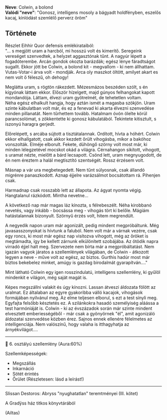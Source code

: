 **Neve**: Colwin, a bolond  
**Valódi "neve"**: "Gonosz, intelligens mosoly a bágyadt holdfényben, eszelős kacaj, kínlódást szemlélő perverz öröm"

## Története
Részlet Eihhir Quor defensis emlékirataiból:  
"... s megjött uram a harcból, mi hosszú volt és kimerítő. Seregeink vereséget szenvedtek, a helyzet aggasztónak tűnt. A nagyúr lépett a fogadóterembe. Arcán gondok okozta barázdák; egész lénye fáradtságot sugallt. Ekkor jött be Colwin, a bolond kit - megvallom - ki nem állhattam. Vutas-Votar-i árva volt - mondják. Arca oly maszkot öltött, amilyet akart es nem volt ő féleszű, oh dehogy!

Meglátta uram, s rögtön rákezdett. Mézesmázos beszéden szólt, s én kígyónak láttam ekkor. Először hízelgett, majd gúnyos felhangokat kapott mondandója. Láttam, élvezi uram gyötrelmét, de tehetetlen voltam.  
Néha egész elhalkult hangja, hogy aztán ismét a magasba szökjön. Uram szinte kábulatban volt már, és ez a fenevad ki akarta élvezni szenvedése minden pillanatát. Nem tűrhettem tovább. Hatalmam óvón ölelte körül parancsolómat, s zökkentette ki gonosz kábulatából. Tekintete kitisztult, s iszonyú haragra gerjedt.

Előrelépett, s arcába sújtott a tisztátalannak. Ordított, hívta a hóhért. Colwin ekkor elhallgatott, csak akkor kezdett őrült vihogásba, mikor a bakóhoz vonszolták. Elméje elborult. Fekete, dühöngő szörny volt most már, ki minden lélegzetével mocskot okád a világra. Cérnahangon sikított, vihogott, s uramat nézte, mielőtt a bárd lecsapott. Csönd lett, uram megnyugodott, de én nem éreztem a halál megtisztító szentségét. Rossz érzésem volt.

Másnap a vár ura megbetegedett. Nem tűnt súlyosnak, csak állandó migrénre panaszkodott. Aznap éjjelre varázsálmot bocsátottam rá. Pihenjen csak.

Harmadnap csak rosszabb lett az állapota. Az ágyat nyomta végig. Hangtalanul rázkódott. Mintha nevetne...

A következő nap már magas láz kínozta, s félrebeszélt. Néha kirobbanó nevetés, vagy inkább - bocsássa meg - vihogás tört ki belőle. Mágiám hatástalannak bizonyult. Szörnyű érzés volt, hitem megrendült.

A negyedik napon uram már agonizált, pedig mindent megpróbáltunk. Még javasasszonyokat is hívtunk a faluból. Nem volt már a várnak vezére, csak egy roncs, ki most már egész nap visítozva vihogott, még az őröket is megtámadta, így be kellett zárnunk elkülönített szobájába. Az ötödik napra virradó éjjel halt meg. Szervezete nem bírta már a megpróbáltatást. Nem igazán vagyok járatos a szellemlények világában, de Colwin - átkozott legyen a neve - műve volt az egész, az biztos. Gurthis hadúr most már biztos bekebelez minket, amúgy is gazdag birodalmát gyarapítván...."

Mint látható Colwin egy igen rosszindulatú, intelligens szellemlény, ki gyűlöl mindenkit e világon, még saját magát is.

Képes megszállni valakit és úgy kínozni. Lassan átveszi áldozata fölött az uralmat. Ez általaban az egyre gyakoribba válló kacajok, vihogások formájában nyilvánul meg. Az elme teljesen elborul, s ezt a test sínyli meg. Egyfajta felsőbb késztetés ez. A szilánkokra hasadó személyiség aláássa a test harmóniáját is. Colwin - ki az évszázadok során már szinte mindent elvesztett emberiességéből - már csak a gyönyörnek "él", amit agonizáló áldozatai szenvedése közben érez. Sajnos ennek ellenére félelmetes az intelligenciája. Nem valószínű, hogy valaha is itthagyhatja az árnyékvilágot....

---

👻 6. osztályú szellemlény (Aura:60%)

Szellemképességek:
- Megszállás  
- Inkarnáció  
- Sötét érintés  
- Őrület (Részletesen: lásd a leírást!)

---

Slissan Destoros: Abryss "nyughatatlan" teremtményei (III. kötet)

A Gradÿss ház titkos könyvtárából

(Ailtas)
